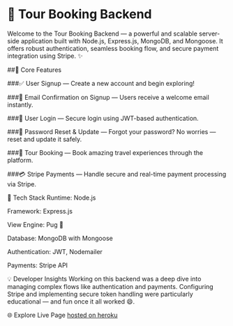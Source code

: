 # 🧭 Tour Booking Backend
Welcome to the Tour Booking Backend — a powerful and scalable server-side application built with Node.js, Express.js, MongoDB, and Mongoose. It offers robust authentication, seamless booking flow, and secure payment integration using Stripe. ✨

##🚀 Core Features

###✅ User Signup — Create a new account and begin exploring!

###📧 Email Confirmation on Signup — Users receive a welcome email instantly.

###🔐 User Login — Secure login using JWT-based authentication.

###🔁 Password Reset & Update — Forgot your password? No worries — reset and update it safely.

###📆 Tour Booking — Book amazing travel experiences through the platform.

###💳 Stripe Payments — Handle secure and real-time payment processing via Stripe.



🧰 Tech Stack
Runtime: Node.js

Framework: Express.js

View Engine: Pug 🐶

Database: MongoDB with Mongoose 

Authentication: JWT, Nodemailer

Payments: Stripe API

💡 Developer Insights
Working on this backend was a deep dive into managing complex flows like authentication and payments. Configuring Stripe and implementing secure token handling were particularly educational — and fun once it all worked 😄.

🌐 Explore Live Page
[hosted on heroku](https://natours-makodoli-6d7aa6af7798.herokuapp.com/)



